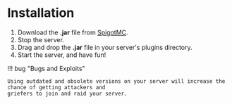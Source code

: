 # Installation

1. Download the **.jar** file from [SpigotMC](https://www.spigotmc.org/resources/121873/).
2. Stop the server.
3. Drag and drop the **.jar** file in your server's plugins directory.
4. Start the server, and have fun!

!!! bug "Bugs and Exploits"

    Using outdated and obsolete versions on your server will increase the chance of getting attackers and
    griefers to join and raid your server.